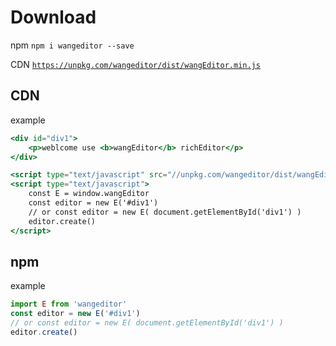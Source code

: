 # Download

npm `npm i wangeditor --save`

CDN [`https://unpkg.com/wangeditor/dist/wangEditor.min.js`](https://unpkg.com/wangeditor/dist/wangEditor.min.js)

## CDN

example

```jsx
<div id="div1">
    <p>weblcome use <b>wangEditor</b> richEditor</p>
</div>

<script type="text/javascript" src="//unpkg.com/wangeditor/dist/wangEditor.min.js"></script>
<script type="text/javascript">
    const E = window.wangEditor
    const editor = new E('#div1')
    // or const editor = new E( document.getElementById('div1') )
    editor.create()
</script>
```

## npm

example

```jsx
import E from 'wangeditor'
const editor = new E('#div1')
// or const editor = new E( document.getElementById('div1') )
editor.create()
```